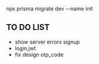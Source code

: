npx prisma migrate dev --name init




 


TO DO LIST
----------
- show server errors signup
- login,jwt
- fix design otp_code

